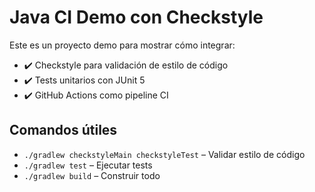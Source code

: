 # Java CI Demo con Checkstyle

Este es un proyecto demo para mostrar cómo integrar:

- ✔️ Checkstyle para validación de estilo de código
- ✔️ Tests unitarios con JUnit 5
- ✔️ GitHub Actions como pipeline CI

## Comandos útiles

- `./gradlew checkstyleMain checkstyleTest` – Validar estilo de código
- `./gradlew test` – Ejecutar tests
- `./gradlew build` – Construir todo